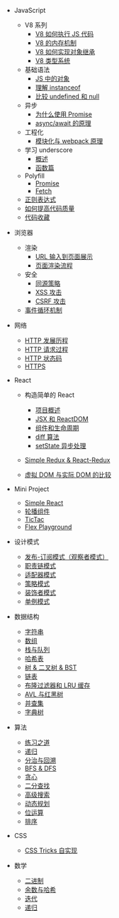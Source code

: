 - JavaScript

  - V8 系列
    - [V8 如何执行 JS 代码](js/v8-process.md)
    - [V8 的内存机制](js/v8-gc.md)
    - [V8 如何实现对象继承](js/v8-inheritance.md)
    - [V8 类型系统](js/v8-type.md)
  - 基础语法
    - [JS 中的对象](js/OOP)
    - [理解 instanceof](js/instanceof)
    - [比较 undefined 和 null](js/undefined)
  - 异步
    - [为什么使用 Promise](js/promise)
    - [async/await 的原理](js/async)
  - 工程化
    - [模块化与 webpack 原理](js/module.md)
  - 学习 underscore
    - [概述](js/functional/readme.md)
    - [函数篇](js/functional/function.md)
  - Polyfill
    - [Promise](js/polyfill/promise.md)
    - [Fetch](js/polyfill/fetch.md)
  - [正则表达式](js/regexp.md)
  - [如何提高代码质量](js/tips.md)
  - [代码收藏](js/tricks.md)

- 浏览器

  - 渲染
    - [URL 输入到页面展示](browser/navigation.md)
    - [页面渲染流程](browser/render.md)
  - 安全
    - [同源策略](browser/same-origin.md)
    - [XSS 攻击](browser/xss.md)
    - [CSRF 攻击](browser/csrf.md)
  - [事件循环机制](browser/event-loop.md)

- 网络

  - [HTTP 发展历程](network/history.md)
  - [HTTP 请求过程](network/request-process.md)
  - [HTTP 状态码](network/http-code)
  - [HTTPS](network/https)

- React

  - 构造简单的 React

    - [项目概述](react/build/basic.md)
    - [JSX 和 ReactDOM](react/build/jsx-reactdom.md)
    - [组件和生命周期](react/build/component.md)
    - [diff 算法](react/build/diff.md)
    - [setState 异步处理](react/build/setState.md)

  - [Simple Redux & React-Redux](react/react-redux.md)
  - [虚拟 DOM 与实际 DOM 的比较](react/virtual-dom.md)

- Mini Project

  - [Simple React](mini-project/simple-react.md)
  - [轮播组件](mini-project/slider.md)
  - [TicTac](mini-project/tictac.md)
  - [Flex Playground](mini-project/flex-playground.md)

- 设计模式

  - [发布-订阅模式（观察者模式）](pattern/observer.md)
  - [职责链模式](pattern/chain.md)
  - [适配器模式](pattern/adapter.md)
  - [策略模式](pattern/strategy.md)
  - [装饰者模式](pattern/decorator.md)
  - [单例模式](pattern/singleton.md)

- 数据结构

  - [字符串](algo/string.md)
  - [数组](algo/array.md)
  - [栈与队列](algo/stack-queue.md)
  - [哈希表](algo/hash.md)
  - [树 & 二叉树 & BST](algo/tree.md)
  - [链表](algo/linkedlist.md)
  - [布隆过滤器和 LRU 缓存](algo/bloom-filter.md)
  - [AVL 与红黑树](algo/balanced-tree.md)
  - [并查集](algo/union-find.md)
  - [字典树](algo/trie.md)

- 算法

  - [练习之道](algo/notes.md)
  - [递归](algo/recursive.md)
  - [分治与回溯](algo/divide-conquer.md)
  - [BFS & DFS](algo/bfs-dfs.md)
  - [贪心](algo/greedy.md)
  - [二分查找](algo/binary-search.md)
  - [高级搜索](algo/advanced-search.md)
  - [动态规划](algo/dp.md)
  - [位运算](algo/bit.md)
  - [排序](algo/sort.md)

- CSS

  - [CSS Tricks 自实现](https://github.com/duyue6002/Blog/issues/15)

- 数学

  - [二进制](math/binary)
  - [余数与哈希](math/mod)
  - [迭代](math/iterator)
  - [递归](math/recursive)
